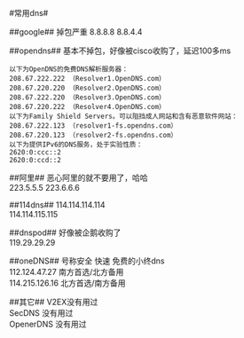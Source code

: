 #常用dns#

##google##
掉包严重
8.8.8.8 8.8.4.4  

##opendns##
基本不掉包，好像被cisco收购了，延迟100多ms  
```
以下为OpenDNS的免费DNS解析服务器：
208.67.222.222 （Resolver1.OpenDNS.com）
208.67.220.220 （Resolver2.OpenDNS.com）
208.67.222.220 （Resolver3.OpenDNS.com）
208.67.220.222 （Resolver4.OpenDNS.com）
以下为Family Shield Servers。可以阻挡成人网站和含有恶意软件网站：
208.67.222.123 （resolver1-fs.opendns.com）
208.67.220.123 （resolver2-fs.opendns.com）
以下为提供IPv6的DNS服务，处于实验性质：
2620:0:ccc::2
2620:0:ccd::2
```

##阿里##
恶心阿里的就不要用了，哈哈  
223.5.5.5 223.6.6.6

##114dns##
114.114.114.114  
114.114.115.115  

##dnspod##
好像被企鹅收购了  
119.29.29.29  

##oneDNS##
号称安全 快速 免费的小终dns  
112.124.47.27  南方首选/北方备用  
114.215.126.16  北方首选/南方备用  

##其它##
V2EX没有用过  
SecDNS 没有用过  
OpenerDNS  没有用过  
